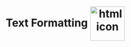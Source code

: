 <h1 align="center">
    Text Formatting
    <img src="https://cdn-icons-png.flaticon.com/512/5273/5273990.png" alt="html icon" width="90px" align="center" >
</h1>



